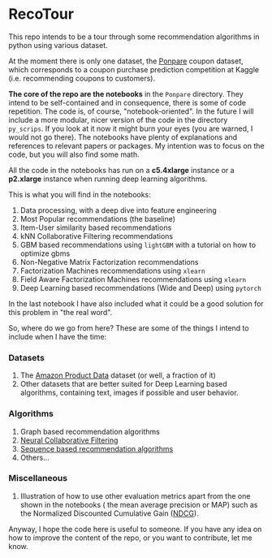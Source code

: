 # RecoTour

This repo intends to be a tour through some recommendation algorithms in
python using various dataset.

At the moment there is only one dataset, the
[Ponpare](https://www.kaggle.com/c/coupon-purchase-prediction) coupon dataset,
which corresponds to a coupon purchase prediction competition at Kaggle (i.e.
recommending coupons to customers).

**The core of the repo are the notebooks** in the  `Ponpare` directory. They
intend to be self-contained and in consequence, there is some of code
repetition. The code is, of course, "notebook-oriented". In the future I will
include a more modular, nicer version of the code in the directory
`py_scrips`. If you look at it now it might burn your eyes (you are warned, I
would not go there). The notebooks have plenty of explanations and references
to relevant papers or packages. My intention was to focus on the code, but you
will also find some math.

All the code in the notebooks has run on a **c5.4xlarge** instance or a **p2.xlarge** instance when running deep learning algorithms.

This is what you will find in the notebooks:

1. Data processing, with a deep dive into feature engineering
2. Most Popular recommendations (the baseline)
3. Item-User similarity based recommendations
4. kNN Collaborative Filtering recommendations
5. GBM based recommendations using `lightGBM` with a tutorial on how to optimize gbms
6. Non-Negative Matrix Factorization recommendations
7. Factorization Machines recommendations using `xlearn`
8. Field Aware Factorization Machines recommendations using `xlearn`
9. Deep Learning based recommendations (Wide and Deep) using `pytorch`

In the last notebook I have also included what it could be a good solution for
this problem in "the real word".

So, where do we go from here? These are some of the things I intend to include
when I have the time:

### Datasets

1. The [Amazon Product Data](http://jmcauley.ucsd.edu/data/amazon/) dataset (or well, a fraction of it)
2. Other datasets that are better suited for Deep Learning based algorithms,
containing text, images if possible and user behavior.

### Algorithms

1. Graph based recommendation algorithms
2. [Neural Collaborative Filtering](https://www.comp.nus.edu.sg/~xiangnan/papers/ncf.pdf)
3. [Sequence based recommendation algorithms](https://florianwilhelm.info/2018/08/multiplicative_LSTM_for_sequence_based_recos/)
4. Others...

### Miscellaneous

1. Illustration of how to use other evaluation metrics apart from the one
shown in the notebooks ( the mean average precision or MAP) such as the
Normalized Discounted Cumulative Gain
([NDCG](https://en.wikipedia.org/wiki/Discounted_cumulative_gain)).

Anyway, I hope the code here is useful to someone. If you have any idea on how to improve the content of the repo, or you want to contribute, let me know.